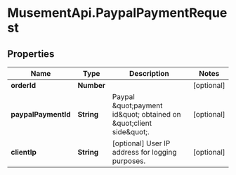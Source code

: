 # MusementApi.PaypalPaymentRequest

## Properties
Name | Type | Description | Notes
------------ | ------------- | ------------- | -------------
**orderId** | **Number** |  | [optional] 
**paypalPaymentId** | **String** | Paypal \&quot;payment id\&quot; obtained on \&quot;client side\&quot;. | [optional] 
**clientIp** | **String** | [optional] User IP address for logging purposes. | [optional] 


